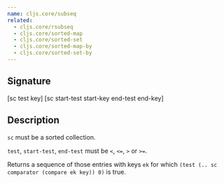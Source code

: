 ```yaml
---
name: cljs.core/subseq
related:
  - cljs.core/rsubseq
  - cljs.core/sorted-map
  - cljs.core/sorted-set
  - cljs.core/sorted-map-by
  - cljs.core/sorted-set-by
---
```


## Signature
[sc test key]
[sc start-test start-key end-test end-key]


## Description

`sc` must be a sorted collection.

`test`, `start-test`, `end-test` must be `<`, `<=`, `>` or `>=`.

Returns a sequence of those entries with keys `ek` for which
`(test (.. sc comparator (compare ek key)) 0)` is true.
